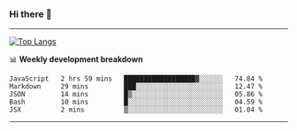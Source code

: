 ### Hi there 👋

-------
[![Top Langs](https://github-readme-stats.vercel.app/api/top-langs/?username=ashish-r)](https://github.com/anuraghazra/github-readme-stats)

📊 **Weekly development breakdown**
<!--START_SECTION:waka-->
```text
JavaScript   2 hrs 59 mins   ██████████████████▓░░░░░░   74.84 % 
Markdown     29 mins         ███░░░░░░░░░░░░░░░░░░░░░░   12.47 % 
JSON         14 mins         █▒░░░░░░░░░░░░░░░░░░░░░░░   05.86 % 
Bash         10 mins         █░░░░░░░░░░░░░░░░░░░░░░░░   04.59 % 
JSX          2 mins          ▒░░░░░░░░░░░░░░░░░░░░░░░░   01.04 % 
```
<!--END_SECTION:waka-->
-------

<!--
**ashish-r/ashish-r** is a ✨ _special_ ✨ repository because its `README.md` (this file) appears on your GitHub profile.

Here are some ideas to get you started:

- 🔭 I’m currently working on ...
- 🌱 I’m currently learning ...
- 👯 I’m looking to collaborate on ...
- 🤔 I’m looking for help with ...
- 💬 Ask me about ...
- 📫 How to reach me: ...
- 😄 Pronouns: ...
- ⚡ Fun fact: ...
-->
